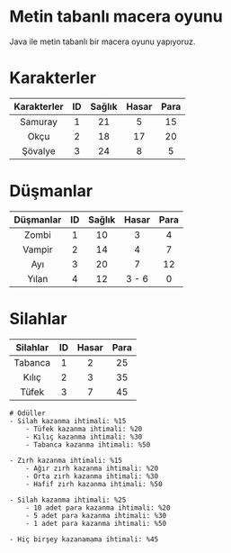 # Metin tabanlı macera oyunu
Java ile metin tabanlı bir macera oyunu yapıyoruz.

# Karakterler
| Karakterler | ID | Sağlık | Hasar | Para |
|:-----------:|:--:|:-------:|:-------:|:------:|
| Samuray     |  1 |     21 | 5     | 15   |
| Okçu        |  2 |     18 | 17    | 20   |
| Şövalye     |  3 |     24 | 8     | 5    |

# Düşmanlar
| Düşmanlar | ID | Sağlık | Hasar | Para |
|:---------:|:--:|:------:|:-----:|:----:|
| Zombi     |  1 |   10   |   3   |   4  |
| Vampir    |  2 |   14   |   4   |   7  |
| Ayı       |  3 |   20   |   7   |  12  |
| Yılan     |  4 |   12   | 3 - 6 |   0  |

# Silahlar
| Silahlar | ID | Hasar | Para |
|:--------:|:--:|:-----:|:----:|
| Tabanca  |  1 |   2   |  25  |
| Kılıç    |  2 |   3   |  35  |
| Tüfek    |  3 |   7   |  45  |



    # Ödüller
    - Silah kazanma ihtimali: %15
        - Tüfek kazanma ihtimali: %20
        - Kılıç kazanma ihtimali: %30
        - Tabanca kazanma ihtimali: %50
        
    - Zırh kazanma ihtimali: %15
        - Ağır zırh kazanma ihtimali: %20
        - Orta zırh kazanma ihtimali: %30
        - Hafif zırh kazanma ihtimali: %50
        
    - Silah kazanma ihtimali: %25
        - 10 adet para kazanma ihtimali: %20
        - 5 adet para kazanma ihtimali: %30
        - 1 adet para kazanma ihtimali: %50
        
    - Hiç birşey kazanamama ihtimali: %45
